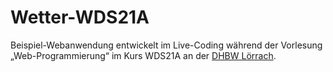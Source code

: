 # Wetter-WDS21A

Beispiel-Webanwendung entwickelt im Live-Coding während
der Vorlesung „Web-Programmierung“ im Kurs WDS21A an der
[DHBW Lörrach](https://www.dhbw-loerrach.de).
